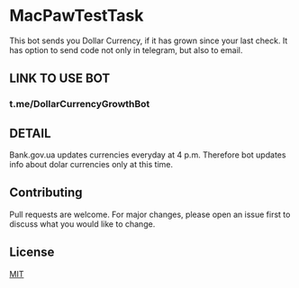 # MacPawTestTask

This bot sends you Dollar Currency, if it has grown since your last check.
It has option to send code not only in telegram, but also to email.

## LINK TO USE BOT
### t.me/DollarCurrencyGrowthBot

## DETAIL
Bank.gov.ua updates currencies everyday at 4 p.m. Therefore bot updates info about dolar currencies only at this time.

## Contributing
Pull requests are welcome. For major changes, please open an issue first to discuss what you would like to change.

## License
[MIT](https://choosealicense.com/licenses/mit/)
